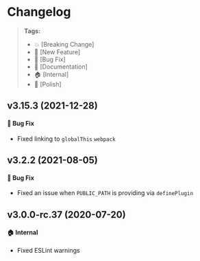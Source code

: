 Changelog
=========

> **Tags:**
> - :boom:       [Breaking Change]
> - :rocket:     [New Feature]
> - :bug:        [Bug Fix]
> - :memo:       [Documentation]
> - :house:      [Internal]
> - :nail_care:  [Polish]

## v3.15.3 (2021-12-28)

#### :bug: Bug Fix

* Fixed linking to `globalThis` `webpack`

## v3.2.2 (2021-08-05)

#### :bug: Bug Fix

* Fixed an issue when `PUBLIC_PATH` is providing via `definePlugin`

## v3.0.0-rc.37 (2020-07-20)

#### :house: Internal

* Fixed ESLint warnings
